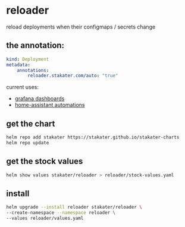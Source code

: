 # reloader

reload deployments when their configmaps / secrets change

## the annotation:

```yaml
kind: Deployment
metadata:
    annotations:
        reloader.stakater.com/auto: "true"
```

current uses:

- [grafana dashboards](/30-grafana/README.md)
- [home-assistant automations](/80-home-assistant/README.md)

## get the chart

```bash
helm repo add stakater https://stakater.github.io/stakater-charts
helm repo update
```

## get the stock values

```bash
helm show values stakater/reloader > reloader/stock-values.yaml
```

## install

```bash
helm upgrade --install reloader stakater/reloader \
--create-namespace --namespace reloader \
--values reloader/values.yaml
```
